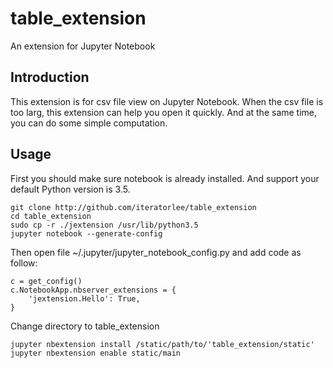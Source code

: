 # table_extension
An extension for Jupyter Notebook

## Introduction
This extension is for csv file view on Jupyter Notebook. When the csv file is too larg, this extension can help you open it quickly. And at the same time, you can do some simple computation.

## Usage
First you should make sure notebook is already installed. And support your default Python version is 3.5.
```
git clone http://github.com/iteratorlee/table_extension
cd table_extension
sudo cp -r ./jextension /usr/lib/python3.5
jupyter notebook --generate-config
```
Then open file ~/.jupyter/jupyter_notebook_config.py and add code as follow:
```
c = get_config()
c.NotebookApp.nbserver_extensions = {
    'jextension.Hello': True,
}
```
Change directory to table_extension
```
jupyter nbextension install /static/path/to/'table_extension/static'
jupyter nbextension enable static/main
```
